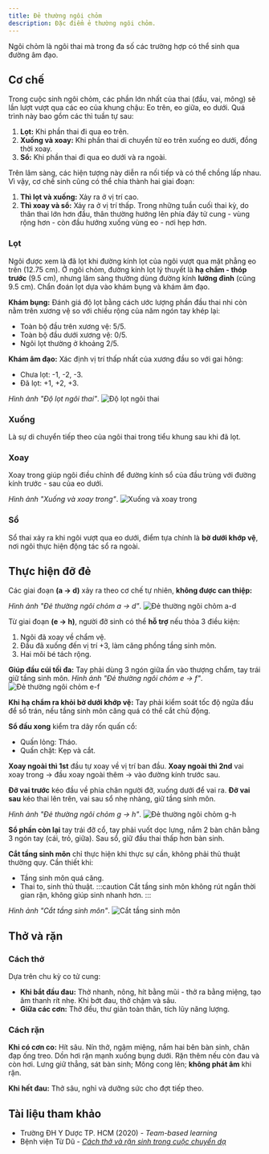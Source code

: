 ```yaml
---
title: Đẻ thường ngôi chỏm
description: Đặc điểm ẻ thường ngôi chỏm.
---
```


Ngôi chỏm là ngôi thai mà trong đa số các trường hợp có thể sinh qua đường âm đạo.

## Cơ chế

Trong cuộc sinh ngôi chỏm, các phần lớn nhất của thai (đầu, vai, mông) sẽ lần lượt vượt qua các eo của khung chậu: Eo trên, eo giữa, eo dưới. Quá trình này bao gồm các thì tuần tự sau:

1. **Lọt:** Khi phần thai đi qua eo trên.
2. **Xuống và xoay:** Khi phần thai di chuyển từ eo trên xuống eo dưới, đồng thời xoay.
3. **Sổ:** Khi phần thai đi qua eo dưới và ra ngoài.

Trên lâm sàng, các hiện tượng này diễn ra nối tiếp và có thể chồng lấp nhau. Vì vậy, cơ chế sinh cũng có thể chia thành hai giai đoạn:

1. **Thì lọt và xuống:** Xảy ra ở vị trí cao.
2. **Thì xoay và sổ:** Xảy ra ở vị trí thấp. Trong những tuần cuối thai kỳ, do thân thai lớn hơn đầu, thân thường hướng lên phía đáy tử cung - vùng rộng hơn - còn đầu hướng xuống vùng eo - nơi hẹp hơn.

### Lọt

Ngôi được xem là đã lọt khi đường kính lọt của ngôi vượt qua mặt phẳng eo trên (12.75 cm). Ở ngôi chỏm, đường kính lọt lý thuyết là **hạ chẩm - thóp trước** (9.5 cm), nhưng lâm sàng thường dùng đường kính **lưỡng đỉnh** (cũng 9.5 cm). Chẩn đoán lọt dựa vào khám bụng và khám âm đạo.

**Khám bụng:** Đánh giá độ lọt bằng cách ước lượng phần đầu thai nhi còn nằm trên xương vệ so với chiều rộng của năm ngón tay khép lại:

- Toàn bộ đầu trên xương vệ: 5/5.
- Toàn bộ đầu dưới xương vệ: 0/5.
- Ngôi lọt thường ở khoảng 2/5.

**Khám âm đạo:** Xác định vị trí thấp nhất của xương đầu so với gai hông:

- Chưa lọt: -1, -2, -3.
- Đã lọt: +1, +2, +3.

_Hình ảnh "Độ lọt ngôi thai"_.
![Độ lọt ngôi thai](./_images/de-thuong-ngoi-chom/do-lot-ngoi-thai.png)

### Xuống

Là sự di chuyển tiếp theo của ngôi thai trong tiểu khung sau khi đã lọt.

### Xoay

Xoay trong giúp ngôi điều chỉnh để đường kính sổ của đầu trùng với đường kính trước - sau của eo dưới.

_Hình ảnh "Xuống và xoay trong"_.
![Xuống và xoay trong](./_images/de-thuong-ngoi-chom/xuong-va-xoay-trong.png)

### Sổ

Sổ thai xảy ra khi ngôi vượt qua eo dưới, điểm tựa chính là **bờ dưới khớp vệ**, nơi ngôi thực hiện động tác sổ ra ngoài.

## Thực hiện đỡ đẻ

Các giai đoạn **(a → d)** xảy ra theo cơ chế tự nhiên, **không được can thiệp:**

_Hình ảnh "Đẻ thường ngôi chỏm a → d"_.
![Đẻ thường ngôi chỏm a-d](./_images/de-thuong-ngoi-chom/de-thuong-noi-chom-a-d.png)

Từ giai đoạn **(e → h)**, người đỡ sinh có thể **hỗ trợ** nếu thỏa 3 điều kiện:

1. Ngôi đã xoay về chẩm vệ.
2. Đầu đã xuống đến vị trí +3, làm căng phồng tầng sinh môn.
3. Hai môi bé tách rộng.

**Giúp đầu cúi tối đa:** Tay phải dùng 3 ngón giữa ấn vào thượng chẩm, tay trái giữ tầng sinh môn.
_Hình ảnh "Đẻ thường ngôi chỏm e → f"_.
![Đẻ thường ngôi chỏm e-f](./_images/de-thuong-ngoi-chom/de-thuong-noi-chom-e-f.png)

**Khi hạ chẩm ra khỏi bờ dưới khớp vệ:** Tay phải kiểm soát tốc độ ngửa đầu để sổ trán, nếu tầng sinh môn căng quá có thể cắt chủ động.

**Sổ đầu xong** kiểm tra dây rốn quấn cổ:

- Quấn lỏng: Tháo.
- Quấn chặt: Kẹp và cắt.

**Xoay ngoài thì 1st** đầu tự xoay về vị trí ban đầu. **Xoay ngoài thì 2nd** vai xoay trong → đầu xoay ngoài thêm → vào đường kính trước sau.

**Đỡ vai trước** kéo đầu về phía chân người đỡ, xuống dưới để vai ra. **Đỡ vai sau** kéo thai lên trên, vai sau sổ nhẹ nhàng, giữ tầng sinh môn.

_Hình ảnh "Đẻ thường ngôi chỏm g → h"_.
![Đẻ thường ngôi chỏm g-h](./_images/de-thuong-ngoi-chom/de-thuong-noi-chom-g-h.png)

**Sổ phần còn lại** tay trái đỡ cổ, tay phải vuốt dọc lưng, nắm 2 bàn chân bằng 3 ngón tay (cái, trỏ, giữa). Sau sổ, giữ đầu thai thấp hơn bàn sinh.

**Cắt tầng sinh môn** chỉ thực hiện khi thực sự cần, không phải thủ thuật thường quy. Cần thiết khi:

- Tầng sinh môn quá căng.
- Thai to, sinh thủ thuật.
  :::caution
  Cắt tầng sinh môn không rút ngắn thời gian rặn, không giúp sinh nhanh hơn.
  :::

_Hình ảnh "Cắt tầng sinh môn"_.
![Cắt tầng sinh môn](./_images/de-thuong-ngoi-chom/cat-tang-sinh-mon.png)

## Thở và rặn

### Cách thở

Dựa trên chu kỳ co tử cung:

- **Khi bắt đầu đau:** Thở nhanh, nông, hít bằng mũi - thở ra bằng miệng, tạo âm thanh rít nhẹ. Khi bớt đau, thở chậm và sâu.
- **Giữa các cơn:** Thở đều, thư giãn toàn thân, tích lũy năng lượng.

### Cách rặn

**Khi có cơn co:** Hít sâu. Nín thở, ngậm miệng, nắm hai bên bàn sinh, chân đạp ống treo. Dồn hơi rặn mạnh xuống bụng dưới. Rặn thêm nếu còn đau và còn hơi. Lưng giữ thẳng, sát bàn sinh; Mông cong lên; **không phát âm** khi rặn.

**Khi hết đau:** Thở sâu, nghỉ và dưỡng sức cho đợt tiếp theo.

## Tài liệu tham khảo

- Trường ĐH Y Dược TP. HCM (2020) - _Team-based learning_
- Bệnh viện Từ Dũ - [_Cách thở và rặn sinh trong cuộc chuyển dạ_](https://tudu.com.vn/vn/y-hoc-thuong-thuc/suc-khoe-phu-nu/lam-me-an-toan/cham-soc-ba-me-mang-thai/cach-tho-va-ran-sinh-trong-cuoc-chuyen-da/)
